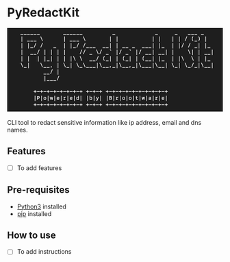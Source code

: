# PyRedactKit

<p align="center">
  <img src="./asciiRedact.png" alt="Python Redactor Kit!"/>
</p>

CLI tool to redact sensitive information like ip address, email and dns names.

## Features

- [ ] To add features

## Pre-requisites

- [Python3](https://www.python.org/downloads/) installed
- [pip](https://packaging.python.org/en/latest/guides/installing-using-pip-and-virtual-environments/) installed

## How to use

- [ ] To add instructions
